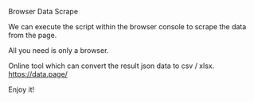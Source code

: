 Browser Data Scrape

We can execute the script within the browser console to scrape the data from the page.

All you need is only a browser.

Online tool which can convert the result json data to csv / xlsx.
https://data.page/

Enjoy it!
